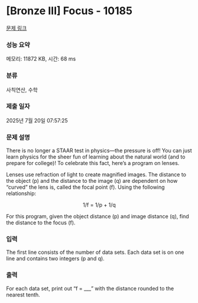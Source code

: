 # [Bronze III] Focus - 10185 

[문제 링크](https://www.acmicpc.net/problem/10185) 

### 성능 요약

메모리: 11872 KB, 시간: 68 ms

### 분류

사칙연산, 수학

### 제출 일자

2025년 7월 20일 07:57:25

### 문제 설명

<p>There is no longer a STAAR test in physics—the pressure is off! You can just learn physics for the sheer fun of learning about the natural world (and to prepare for college)! To celebrate this fact, here’s a program on lenses.</p>

<p>Lenses use refraction of light to create magnified images. The distance to the object (p) and the distance to the image (q) are dependent on how “curved” the lens is, called the focal point (f). Using the following relationship:</p>

<p style="text-align: center;">1/f = 1/p + 1/q</p>

<p>For this program, given the object distance (p) and image distance (q), find the distance to the focus (f).</p>

### 입력 

 <p>The first line consists of the number of data sets. Each data set is on one line and contains two integers (p and q).</p>

### 출력 

 <p>For each data set, print out “f = ___” with the distance rounded to the nearest tenth.</p>

